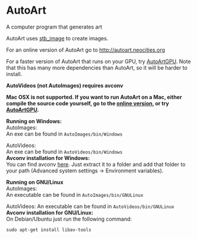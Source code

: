 # AutoArt
A computer program that generates art

AutoArt uses [stb_image](https://github.com/nothings/stb) to create images.

For an online version of AutoArt go to http://autoart.neocities.org

For a faster version of AutoArt that runs on your GPU, try [AutoArtGPU](http://github.com/pommicket/AutoArtGPU). Note that this has many more dependencies than AutoArt, so it will be harder to install.

**AutoVideos (not AutoImages) requires avconv**

**Mac OSX is not supported. If you want to run AutoArt on a Mac, either compile the source code yourself, go to the [online version](http://autoart.neocities.org), or try [AutoArtGPU](http://github.com/pommicket/AutoArtGPU).**

**Running on Windows:**  
AutoImages:  
An exe can be found in `AutoImages/bin/Windows`

AutoVideos:  
An exe can be found in `AutoVideos/bin/Windows`  
**Avconv installation for Windows:**  
You can find avconv [here](http://builds.libav.org/windows/release-gpl/). Just extract it to a folder and add that folder to your path (Advanced system settings -> Environment variables).

**Running on GNU/Linux**  
AutoImages:  
An executable can be found in `AutoImages/bin/GNULinux`

AutoVideos: 
An executable can be found in `AutoVideos/bin/GNULinux`  
**Avconv installation for GNU/Linux:**  
On Debian/Ubuntu just run the following command:  
```
sudo apt-get install libav-tools
```
